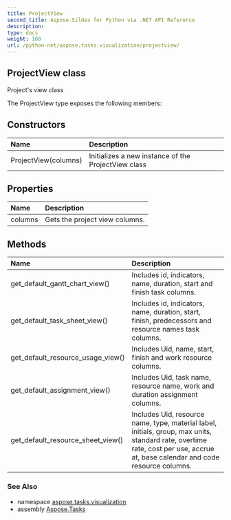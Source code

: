 ```yaml
---
title: ProjectView
second_title: Aspose.Sildes for Python via .NET API Reference
description: 
type: docs
weight: 160
url: /python-net/aspose.tasks.visualization/projectview/
---
```


## ProjectView class

Project's view class

The ProjectView type exposes the following members:
## Constructors
| Name | Description |
| :- | :- |
|ProjectView(columns)|Initializes a new instance of the ProjectView class|
## Properties
| Name | Description |
| :- | :- |
|columns|Gets the project view columns.|
## Methods
| Name | Description |
| :- | :- |
|get_default_gantt_chart_view()|Includes id, indicators, name, duration, start and finish task columns.|
|get_default_task_sheet_view()|Includes id, indicators, name, duration, start, finish, predecessors and resource names task columns.|
|get_default_resource_usage_view()|Includes Uid, name, start, finish and work resource columns.|
|get_default_assignment_view()|Includes Uid, task name, resource name, work and duration assignment columns.|
|get_default_resource_sheet_view()|Includes Uid, resource name, type, material label, initials, group, max units,<br/>            standard rate, overtime rate, cost per use, accrue at, base calendar and code resource columns.|

### See Also

* namespace [aspose.tasks.visualization](/tasks/python-net/aspose.tasks.visualization/)
* assembly [Aspose.Tasks](/tasks/python-net/)

